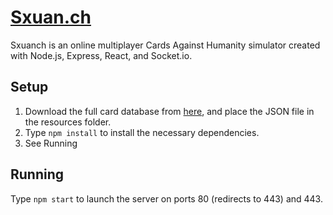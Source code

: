 # [Sxuan.ch](https://sxuan.ch)
Sxuanch is an online multiplayer Cards Against Humanity simulator created with Node.js, Express, React, and Socket.io.


## Setup
1. Download the full card database from [here](http://www.crhallberg.com/cah/), and place the JSON file in the resources folder.
2. Type `npm install` to install the necessary dependencies.
3. See Running


## Running
Type `npm start` to launch the server on ports 80 (redirects to 443) and 443.
